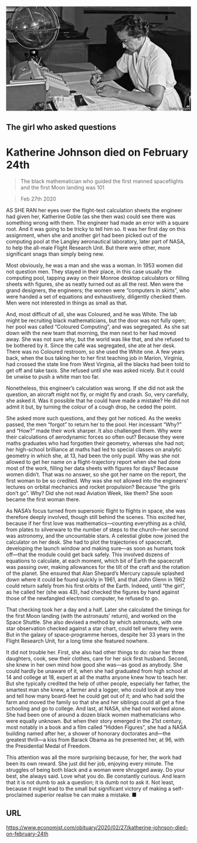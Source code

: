 ![](./images/20200229_OBP003_1.jpg)

## The girl who asked questions

# Katherine Johnson died on February 24th

> The black mathematician who guided the first manned spaceflights and the first Moon landing was 101

> Feb 27th 2020

AS SHE RAN her eyes over the flight-test calculation sheets the engineer had given her, Katherine Goble (as she then was) could see there was something wrong with them. The engineer had made an error with a square root. And it was going to be tricky to tell him so. It was her first day on this assignment, when she and another girl had been picked out of the computing pool at the Langley aeronautical laboratory, later part of NASA, to help the all-male Flight Research Unit. But there were other, more significant snags than simply being new.

Most obviously, he was a man and she was a woman. In 1953 women did not question men. They stayed in their place, in this case usually the computing pool, tapping away on their Monroe desktop calculators or filling sheets with figures, she as neatly turned out as all the rest. Men were the grand designers, the engineers; the women were “computers in skirts”, who were handed a set of equations and exhaustively, diligently checked them. Men were not interested in things as small as that.

And, most difficult of all, she was Coloured, and he was White. The lab might be recruiting black mathematicians, but the door was not fully open; her pool was called “Coloured Computing”, and was segregated. As she sat down with the new team that morning, the men next to her had moved away. She was not sure why, but the world was like that, and she refused to be bothered by it. Since the café was segregated, she ate at her desk. There was no Coloured restroom, so she used the White one. A few years back, when the bus taking her to her first teaching job in Marion, Virginia, had crossed the state line from West Virginia, all the blacks had been told to get off and take taxis. She refused until she was asked nicely. But it could be unwise to push a white man too far.

Nonetheless, this engineer’s calculation was wrong. If she did not ask the question, an aircraft might not fly, or might fly and crash. So, very carefully, she asked it. Was it possible that he could have made a mistake? He did not admit it but, by turning the colour of a cough drop, he ceded the point.

She asked more such questions, and they got her noticed. As the weeks passed, the men “forgot” to return her to the pool. Her incessant “Why?” and “How?” made their work sharper. It also challenged them. Why were their calculations of aerodynamic forces so often out? Because they were maths graduates who had forgotten their geometry, whereas she had not; her high-school brilliance at maths had led to special classes on analytic geometry in which she, at 13, had been the only pupil. Why was she not allowed to get her name on a flight-trajectory report when she had done most of the work, filling her data sheets with figures for days? Because women didn’t. That was no answer, so she got her name on the report, the first woman to be so credited. Why was she not allowed into the engineers’ lectures on orbital mechanics and rocket propulsion? Because “the girls don’t go”. Why? Did she not read Aviation Week, like them? She soon became the first woman there.

As NASA’s focus turned from supersonic flight to flights in space, she was therefore deeply involved, though still behind the scenes. This excited her, because if her first love was mathematics—counting everything as a child, from plates to silverware to the number of steps to the church—her second was astronomy, and the uncountable stars. A celestial globe now joined the calculator on her desk. She had to plot the trajectories of spacecraft, developing the launch window and making sure—as soon as humans took off—that the module could get back safely. This involved dozens of equations to calculate, at each moment, which bit of Earth the spacecraft was passing over, making allowances for the tilt of the craft and the rotation of the planet. She ensured that Alan Shepard’s Mercury capsule splashed down where it could be found quickly in 1961, and that John Glenn in 1962 could return safely from his first orbits of the Earth. Indeed, until “the girl”, as he called her (she was 43), had checked the figures by hand against those of the newfangled electronic computer, he refused to go.

That checking took her a day and a half. Later she calculated the timings for the first Moon landing (with the astronauts’ return), and worked on the Space Shuttle. She also devised a method by which astronauts, with one star observation checked against a star chart, could tell where they were. But in the galaxy of space-programme heroes, despite her 33 years in the Flight Research Unit, for a long time she featured nowhere.

It did not trouble her. First, she also had other things to do: raise her three daughters, cook, sew their clothes, care for her sick first husband. Second, she knew in her own mind how good she was—as good as anybody. She could hardly be unaware of it, when she had graduated from high school at 14 and college at 18, expert at all the maths anyone knew how to teach her. But she typically credited the help of other people, especially her father, the smartest man she knew, a farmer and a logger, who could look at any tree and tell how many board-feet he could get out of it; and who had sold the farm and moved the family so that she and her siblings could all get a fine schooling and go to college. And last, at NASA, she had not worked alone. She had been one of around a dozen black women mathematicians who were equally unknown. But when their story emerged in the 21st century, most notably in a book and a film called “Hidden Figures”, she had a NASA building named after her, a shower of honorary doctorates and—the greatest thrill—a kiss from Barack Obama as he presented her, at 96, with the Presidential Medal of Freedom.

This attention was all the more surprising because, for her, the work had been its own reward. She just did her job, enjoying every minute. The struggles of being both black and a woman were shrugged away. Do your best, she always said. Love what you do. Be constantly curious. And learn that it is not dumb to ask a question; it is dumb not to ask it. Not least, because it might lead to the small but significant victory of making a self-proclaimed superior realise he can make a mistake. ■

## URL

https://www.economist.com/obituary/2020/02/27/katherine-johnson-died-on-february-24th
